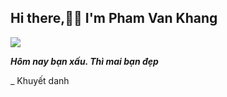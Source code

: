 
  ## Hi there,👋👋 I'm Pham Van Khang 
  
<img align="center" src="https://github-readme-stats.vercel.app/api/?username=vkhangstack&theme=dracula" />

  _**Hôm nay bạn xấu. Thì mai bạn đẹp**_

_ Khuyết danh
